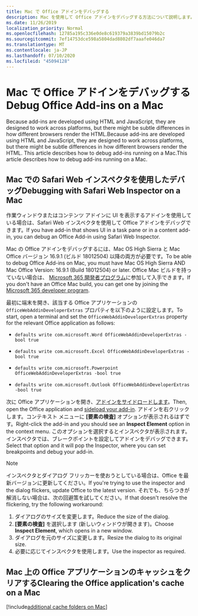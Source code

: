```yaml
---
title: Mac で Office アドインをデバッグする
description: Mac を使用して Office アドインをデバッグする方法について説明します。
ms.date: 11/26/2019
localization_priority: Normal
ms.openlocfilehash: 12785a195c336e0de8c619379a3839bd15079b2c
ms.sourcegitcommit: 7ef14753dce598a5804dad8802df7aaafe046da7
ms.translationtype: MT
ms.contentlocale: ja-JP
ms.lasthandoff: 07/10/2020
ms.locfileid: "45094128"
---
```

# <a name="debug-office-add-ins-on-a-mac"></a><span data-ttu-id="3a21e-103">Mac で Office アドインをデバッグする</span><span class="sxs-lookup"><span data-stu-id="3a21e-103">Debug Office Add-ins on a Mac</span></span>

<span data-ttu-id="3a21e-104">Because add-ins are developed using HTML and JavaScript, they are designed to work across platforms, but there might be subtle differences in how different browsers render the HTML.</span><span class="sxs-lookup"><span data-stu-id="3a21e-104">Because add-ins are developed using HTML and JavaScript, they are designed to work across platforms, but there might be subtle differences in how different browsers render the HTML.</span></span> <span data-ttu-id="3a21e-105">This article describes how to debug add-ins running on a Mac.</span><span class="sxs-lookup"><span data-stu-id="3a21e-105">This article describes how to debug add-ins running on a Mac.</span></span>

## <a name="debugging-with-safari-web-inspector-on-a-mac"></a><span data-ttu-id="3a21e-106">Mac での Safari Web インスペクタを使用したデバッグ</span><span class="sxs-lookup"><span data-stu-id="3a21e-106">Debugging with Safari Web Inspector on a Mac</span></span>

<span data-ttu-id="3a21e-107">作業ウィンドウまたはコンテンツ アドインに UI を表示するアドインを使用している場合は、Safari Web インスペクタを使用して Office アドインをデバッグできます。</span><span class="sxs-lookup"><span data-stu-id="3a21e-107">If you have add-in that shows UI in a task pane or in a content add-in, you can debug an Office Add-in using Safari Web Inspector.</span></span>

<span data-ttu-id="3a21e-108">Mac の Office アドインをデバッグするには、Mac OS High Sierra と Mac Office バージョン 16.9.1 (ビルド 18012504) 以降の両方が必要です。</span><span class="sxs-lookup"><span data-stu-id="3a21e-108">To be able to debug Office Add-ins on Mac, you must have Mac OS High Sierra AND Mac Office Version: 16.9.1 (Build 18012504) or later.</span></span> <span data-ttu-id="3a21e-109">Office Mac ビルドを持っていない場合は、 [Microsoft 365 開発者プログラム](https://developer.microsoft.com/office/dev-program)に参加して入手できます。</span><span class="sxs-lookup"><span data-stu-id="3a21e-109">If you don't have an Office Mac build, you can get one by joining the [Microsoft 365 developer program](https://developer.microsoft.com/office/dev-program).</span></span>

<span data-ttu-id="3a21e-110">最初に端末を開き、該当する Office アプリケーションの `OfficeWebAddinDeveloperExtras` プロパティを以下のように設定します。</span><span class="sxs-lookup"><span data-stu-id="3a21e-110">To start, open a terminal and set the `OfficeWebAddinDeveloperExtras` property for the relevant Office application as follows:</span></span>

- `defaults write com.microsoft.Word OfficeWebAddinDeveloperExtras -bool true`

- `defaults write com.microsoft.Excel OfficeWebAddinDeveloperExtras -bool true`

- `defaults write com.microsoft.Powerpoint OfficeWebAddinDeveloperExtras -bool true`

- `defaults write com.microsoft.Outlook OfficeWebAddinDeveloperExtras -bool true`

<span data-ttu-id="3a21e-111">次に Office アプリケーションを開き、[アドインをサイドロードします](sideload-an-office-add-in-on-ipad-and-mac.md)。</span><span class="sxs-lookup"><span data-stu-id="3a21e-111">Then, open the Office application and [sideload your add-in](sideload-an-office-add-in-on-ipad-and-mac.md).</span></span> <span data-ttu-id="3a21e-112">アドインを右クリックします。コンテキスト メニューに **[要素の検査]** オプションが表示されるはずです。</span><span class="sxs-lookup"><span data-stu-id="3a21e-112">Right-click the add-in and you should see an **Inspect Element** option in the context menu.</span></span> <span data-ttu-id="3a21e-113">このオプションを選択するとインスペクタが表示されます。インスペクタでは、ブレークポイントを設定してアドインをデバッグできます。</span><span class="sxs-lookup"><span data-stu-id="3a21e-113">Select that option and it will pop the Inspector, where you can set breakpoints and debug your add-in.</span></span>

> [!NOTE]
> <span data-ttu-id="3a21e-114">インスペクタとダイアログ フリッカーを使おうとしている場合は、Office を最新バージョンに更新してください。</span><span class="sxs-lookup"><span data-stu-id="3a21e-114">If you're trying to use the inspector and the dialog flickers, update Office to the latest version.</span></span> <span data-ttu-id="3a21e-115">それでも、ちらつきが解消しない場合は、次の回避策を試してください。</span><span class="sxs-lookup"><span data-stu-id="3a21e-115">If that doesn't resolve the flickering, try the following workaround:</span></span>
> 1. <span data-ttu-id="3a21e-116">ダイアログのサイズを変更します。</span><span class="sxs-lookup"><span data-stu-id="3a21e-116">Reduce the size of the dialog.</span></span>
> 2. <span data-ttu-id="3a21e-117">**[要素の検査]** を選択します (新しいウィンドウが開きます)。</span><span class="sxs-lookup"><span data-stu-id="3a21e-117">Choose **Inspect Element**, which opens in a new window.</span></span>
> 3. <span data-ttu-id="3a21e-118">ダイアログを元のサイズに変更します。</span><span class="sxs-lookup"><span data-stu-id="3a21e-118">Resize the dialog to its original size.</span></span>
> 4. <span data-ttu-id="3a21e-119">必要に応じてインスペクタを使用します。</span><span class="sxs-lookup"><span data-stu-id="3a21e-119">Use the inspector as required.</span></span>

## <a name="clearing-the-office-applications-cache-on-a-mac"></a><span data-ttu-id="3a21e-120">Mac 上の Office アプリケーションのキャッシュをクリアする</span><span class="sxs-lookup"><span data-stu-id="3a21e-120">Clearing the Office application's cache on a Mac</span></span>

[!include[additional cache folders on Mac](../includes/mac-cache-folders.md)]
